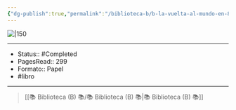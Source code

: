 ```yaml
---
{"dg-publish":true,"permalink":"/biblioteca-b/b-la-vuelta-al-mundo-en-80-dias/"}
---
```



![|150](https://m.media-amazon.com/images/I/91k3Bqn2w4L._SL1500_.jpg)

---

- Status:: #Completed 
- PagesRead:: 299
- Formato:: Papel
- #libro 

---

> [[📚 Biblioteca (B) 📚/📚 Biblioteca (B) 📚\|📚 Biblioteca (B) 📚]]